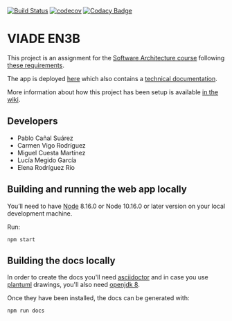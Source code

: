 [![Build Status](https://travis-ci.org/Arquisoft/viade_en3b.svg?branch=master)](https://travis-ci.org/Arquisoft/viade_en3b)
[![codecov](https://codecov.io/gh/Arquisoft/viade_en3b/branch/master/graph/badge.svg)](https://codecov.io/gh/Arquisoft/viade_en3b)
[![Codacy Badge](https://api.codacy.com/project/badge/Grade/d4bcdec9fd2c43b9806555a4d1b9e57e)](https://www.codacy.com/gh/Arquisoft/viade_en3b?utm_source=github.com&amp;utm_medium=referral&amp;utm_content=Arquisoft/viade_en3b&amp;utm_campaign=Badge_Grade)

# VIADE EN3B

This project is an assignment for the [Software Architecture course](https://arquisoft.github.io/) following [these requirements](https://labra.solid.community/public/SoftwareArchitecture/AssignmentDescription/).

The app is deployed [here](https://arquisoft.github.io/viade_en3b/) which also contains a [technical documentation](https://arquisoft.github.io/viade_en3b/docs).

More information about how this project has been setup is available [in the wiki](https://github.com/Arquisoft/viade_en3b/wiki).

## Developers
*  Pablo Cañal Suárez
*  Carmen Vigo Rodríguez
*  Miguel Cuesta Martínez
*  Lucía Megido García
*  Elena Rodríguez Río

## Building and running the web app locally

You’ll need to have [Node](https://nodejs.org/) 8.16.0 or Node 10.16.0 or later version on your local development machine.

Run:

```
npm start
```

## Building the docs locally

In order to create the docs you'll need [asciidoctor](https://asciidoctor.org/) and in case you use [plantuml](https://plantuml.com/) drawings, you'll also need [openjdk 8](https://openjdk.java.net/).

Once they have been installed, the docs can be generated with:

```
npm run docs
```
